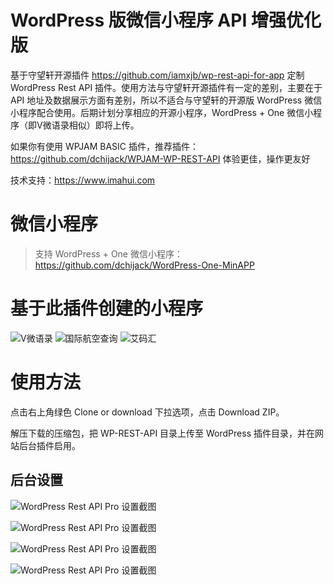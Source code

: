 # WordPress 版微信小程序 API 增强优化版

基于守望轩开源插件 https://github.com/iamxjb/wp-rest-api-for-app 定制 WordPress Rest API 插件。使用方法与守望轩开源插件有一定的差别，主要在于 API 地址及数据展示方面有差别，所以不适合与守望轩的开源版 WordPress 微信小程序配合使用。后期计划分享相应的开源小程序，WordPress + One 微信小程序（即V微语录相似）即将上传。

如果你有使用 WPJAM BASIC 插件，推荐插件： https://github.com/dchijack/WPJAM-WP-REST-API 体验更佳，操作更友好

技术支持：https://www.imahui.com

# 微信小程序

> 支持 WordPress + One 微信小程序：https://github.com/dchijack/WordPress-One-MinAPP

# 基于此插件创建的小程序

![V微语录](https://github.com/dchijack/WP-REST-API-PRO/blob/master/vyulu.jpg)  ![国际航空查询](https://github.com/dchijack/WP-REST-API-PRO/blob/master/cazixun.jpg)  ![艾码汇](https://github.com/dchijack/WP-REST-API-PRO/blob/master/imahui.jpg)

# 使用方法

点击右上角绿色 Clone or download 下拉选项，点击 Download ZIP。

解压下载的压缩包，把 WP-REST-API 目录上传至 WordPress 插件目录，并在网站后台插件启用。

## 后台设置

![WordPress Rest API Pro 设置截图](https://github.com/dchijack/WP-REST-API-PRO/blob/master/basic.png)

![WordPress Rest API Pro 设置截图](https://github.com/dchijack/WP-REST-API-PRO/blob/master/plugin.png)

![WordPress Rest API Pro 设置截图](https://github.com/dchijack/WP-REST-API-PRO/blob/master/guanggao.png)

![WordPress Rest API Pro 设置截图](https://github.com/dchijack/WP-REST-API-PRO/blob/master/guide.png)
